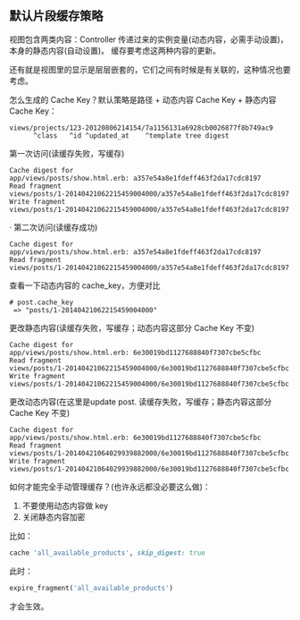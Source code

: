## 默认片段缓存策略

视图包含两类内容：Controller 传递过来的实例变量(动态内容，必需手动设置)，本身的静态内容(自动设置)。
缓存要考虑这两种内容的更新。

还有就是视图里的显示是层层嵌套的，它们之间有时候是有关联的，这种情况也要考虑。

怎么生成的 Cache Key？默认策略是路径 + 动态内容 Cache Key + 静态内容 Cache Key：

```
views/projects/123-20120806214154/7a1156131a6928cb0026877f8b749ac9
      ^class   ^id ^updated_at    ^template tree digest
```

第一次访问(读缓存失败，写缓存)

```
Cache digest for
app/views/posts/show.html.erb: a357e54a8e1fdeff463f2da17cdc8197
Read fragment
views/posts/1-20140421062215459004000/a357e54a8e1fdeff463f2da17cdc8197
Write fragment
views/posts/1-20140421062215459004000/a357e54a8e1fdeff463f2da17cdc8197
```
·
第二次访问(读缓存成功)

```
Cache digest for
app/views/posts/show.html.erb: a357e54a8e1fdeff463f2da17cdc8197
Read fragment
views/posts/1-20140421062215459004000/a357e54a8e1fdeff463f2da17cdc8197
```

查看一下动态内容的 cache_key，方便对比

```
# post.cache_key
 => "posts/1-20140421062215459004000"
```

更改静态内容(读缓存失败，写缓存；动态内容这部分 Cache Key 不变)

```
Cache digest for
app/views/posts/show.html.erb: 6e30019bd1127688840f7307cbe5cfbc
Read fragment
views/posts/1-20140421062215459004000/6e30019bd1127688840f7307cbe5cfbc
Write fragment
views/posts/1-20140421062215459004000/6e30019bd1127688840f7307cbe5cfbc
```

更改动态内容(在这里是update post. 读缓存失败，写缓存；静态内容这部分 Cache Key 不变)

```
Cache digest for
app/views/posts/show.html.erb: 6e30019bd1127688840f7307cbe5cfbc
Read fragment
views/posts/1-20140421064029939882000/6e30019bd1127688840f7307cbe5cfbc
Write fragment
views/posts/1-20140421064029939882000/6e30019bd1127688840f7307cbe5cfbc
```

如何才能完全手动管理缓存？(也许永远都没必要这么做)：

1. 不要使用动态内容做 key
2. 关闭静态内容加密

比如：

```ruby
cache 'all_available_products', skip_digest: true
```

此时：

```ruby
expire_fragment('all_available_products')
```

才会生效。

